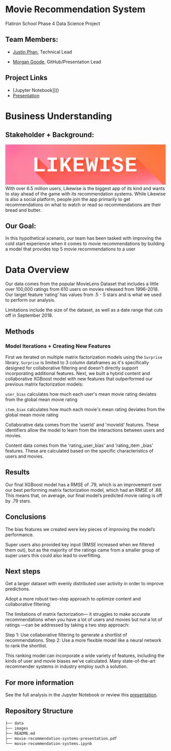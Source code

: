 # **Movie Recommendation System**
Flatiron School Phase 4 Data Science Project

## Team Members:

*  [Justin Phan](), Technical Lead

*  [Morgan Goode](https://www.linkedin.com/in/morgangoode/), GitHub/Presentation Lead

## Project Links

*   [Jupyter Notebook]]() 
*   [Presentation]()


# Business Understanding

## Stakeholder + Background:
![likewise app banner logo](./images/LWBanner_1584X396.jpg)
With over 6.5 million users, Likewise is the biggest app of its kind and wants to stay ahead of the game with its recommendation systems. While Likewise is also a social platform, people join the app primarily to get recommendations on what to watch or read so recommendations are their bread and butter. 

## Our Goal:
In this hypothetical scenario, our team has been tasked with improving the cold start experience when it comes to movie recommendations by building a model that provides top 5 movie recommendations to a user

# Data Overview
Our data comes from the popular MovieLens Dataset that includes a little over 100,000 ratings from 610 users on movies released from 1996-2018. Our target feature ‘rating’ has values from .5 - 5 stars and is what we used to perform our analysis. 

Limitations include the size of the dataset, as well as a date range that cuts off in September 2018.

## Methods

### Model Iterations + Creating New Features 
First we iterated on multiple matrix factorization models using the `Surprise` library. `Surprise`    is limited to 3 column dataframes as it's specifically designed for collaborative filtering and doesn't directly support incorporating additional features. Next, we built a hybrid content and collaborative XGBoost model with new features that outperformed our previous matrix factorization models:

`user_bias` calculates how much each user's mean movie rating  deviates from the global mean movie rating 

`item_bias` calculates how much each movie's mean rating deviates from the global mean movie rating

Collaborative data comes from the 'userId' and 'movieId' features. These identifiers allow the model to learn from the interactions between users and movies. 

Content data comes from the 'rating_user_bias' and ‘rating_item _bias' features. These are calculated based on the specific characteristics of users and movies.

## Results

Our final XGBoost model has a RMSE of .79, which is an improvement over our best performing matrix factorization model, which had an RMSE of .88. This means that, on average, our final model’s predicted movie rating is off by .79 stars.

## Conclusions
The bias features we created were key pieces of improving the model’s performance.

Super users also provided key input (RMSE increased when we filtered them out), but as the majority of the ratings came from a smaller group of super users this could also lead to overfitting. 


## Next steps

Get a larger dataset with evenly distributed user activity in order to improve predictions.

Adopt a more robust two-step approach to optimize content and collaborative filtering:

The limitations of matrix factorization— it struggles to make accurate recommendations when you have a lot of users and movies but not a lot of ratings —can be addressed by taking a two step approach:

Step 1:  Use collaborative filtering to generate a shortlist of recommendations. 
Step 2:  Use a more flexible model like a neural network to rank the shortlist. 

This ranking model can incorporate a wide variety of features, including the kinds of user and movie biases we’ve calculated. Many state-of-the-art recommender systems in industry employ such a solution.

## For more information
See the full analysis in the Jupyter Notebook or review this  [presentation](https://github.com/morgangoode/movie-recommendation-systems/blob/morgan/movie-recommendation-systems-presentation.pdf).

## Repository Structure

```
├── data
├── images
├── README.md
├── movie-recommendation-systems-presentation.pdf
└── movie-recommendation-systems.ipynb
```

